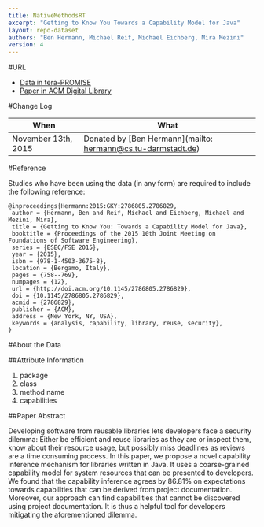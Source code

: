 ```yaml
---
title: NativeMethodsRT
excerpt: "Getting to Know You Towards a Capability Model for Java"
layout: repo-dataset
authors: "Ben Hermann, Michael Reif, Michael Eichberg, Mira Mezini"
version: 4
---
```


#URL

* [Data in tera-PROMISE](https://terapromise.csc.ncsu.edu:8443/!/#repo/view/head/code-analysis/native)
* [Paper in ACM Digital Library](http://dl.acm.org/citation.cfm?doid=2786805.2786829)

#Change Log

When | What
---- | ----
 November 13th, 2015| Donated by [Ben Hermann](mailto: hermann@cs.tu-darmstadt.de)

#Reference

Studies who have been using the data (in any form) are required to include the following reference:

```
@inproceedings{Hermann:2015:GKY:2786805.2786829,
 author = {Hermann, Ben and Reif, Michael and Eichberg, Michael and Mezini, Mira},
 title = {Getting to Know You: Towards a Capability Model for Java},
 booktitle = {Proceedings of the 2015 10th Joint Meeting on Foundations of Software Engineering},
 series = {ESEC/FSE 2015},
 year = {2015},
 isbn = {978-1-4503-3675-8},
 location = {Bergamo, Italy},
 pages = {758--769},
 numpages = {12},
 url = {http://doi.acm.org/10.1145/2786805.2786829},
 doi = {10.1145/2786805.2786829},
 acmid = {2786829},
 publisher = {ACM},
 address = {New York, NY, USA},
 keywords = {analysis, capability, library, reuse, security},
}
```

#About the Data

##Attribute Information
 1) package
 2) class
 3) method name
 4) capabilities

##Paper Abstract

Developing software from reusable libraries lets developers face a security dilemma: Either be efficient and reuse libraries as they are or inspect them, know about their resource usage, but possibly miss deadlines as reviews are a time consuming process. In this paper, we propose a novel capability inference mechanism for libraries written in Java. It uses a coarse-grained capability model for system resources that can be presented to developers. We found that the capability inference agrees by 86.81% on expectations towards capabilities that can be derived from project documentation. Moreover, our approach can find capabilities that cannot be discovered using project documentation. It is thus a helpful tool for developers mitigating the aforementioned dilemma.
